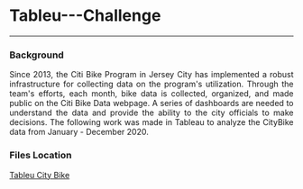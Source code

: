 <h1>Tableu---Challenge</h1>
<hr>
<h3>Background</h3>
<p align = 'justify'>Since 2013, the Citi Bike Program in Jersey City has implemented a robust infrastructure for collecting data on the program's utilization. Through the team's efforts, each month, bike data is collected, organized, and made public on the Citi Bike Data webpage. A series of dashboards are needed to understand the data and provide the ability to the city officials to make decisions. The following work was made in Tableau to analyze the CityBike data from January - December 2020.
<br>
<h3>Files Location</h3>

<a href = "https://public.tableau.com/app/profile/karla.flores6109/viz/Citibike_16296895192890/CityBikeAnalysis?publish=yes">Tableu City Bike</a>
